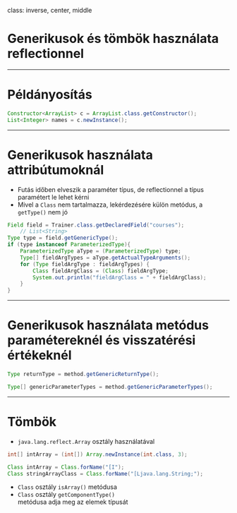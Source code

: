class: inverse, center, middle

# Generikusok és tömbök használata reflectionnel

---

# Példányosítás

```java
Constructor<ArrayList> c = ArrayList.class.getConstructor();
List<Integer> names = c.newInstance();
```

---

# Generikusok használata attribútumoknál

* Futás időben elveszik a paraméter típus, de reflectionnel a típus paramétert le lehet kérni
* Mivel a `Class` nem tartalmazza, lekérdezésére külön metódus, a `getType()` nem jó

```java
Field field = Trainer.class.getDeclaredField("courses"); 
    // List<String>
Type type = field.getGenericType();
if (type instanceof ParameterizedType){
    ParameterizedType aType = (ParameterizedType) type;
    Type[] fieldArgTypes = aType.getActualTypeArguments();
    for (Type fieldArgType : fieldArgTypes) {
        Class fieldArgClass = (Class) fieldArgType;
        System.out.println("fieldArgClass = " + fieldArgClass);
    }
}
```

---

# Generikusok használata metódus paramétereknél és visszatérési értékeknél

```java
Type returnType = method.getGenericReturnType();

Type[] genericParameterTypes = method.getGenericParameterTypes();
```

---

# Tömbök

* `java.lang.reflect.Array` osztály használatával

```java
int[] intArray = (int[]) Array.newInstance(int.class, 3);
```

```java
Class intArray = Class.forName("[I");
Class stringArrayClass = Class.forName("[Ljava.lang.String;");
```

* `Class` osztály `isArray()` metódusa
* `Class` osztály `getComponentType()` <br /> metódusa adja meg az elemek típusát
